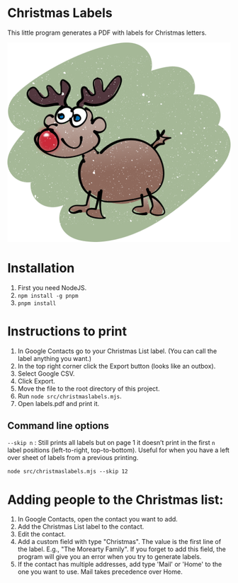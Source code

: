 # Christmas Labels

This little program generates a PDF with labels for Christmas letters.

![Rudolph](Rudolph.png)

# Installation

1. First you need NodeJS.
2. `npm install -g pnpm`
3. `pnpm install`

# Instructions to print

1. In Google Contacts go to your Christmas List label. (You can call the label anything you want.)
2. In the top right corner click the Export button (looks like an outbox).
3. Select Google CSV.
4. Click Export.
5. Move the file to the root directory of this project.
6. Run `node src/christmaslabels.mjs`.
7. Open labels.pdf and print it.

## Command line options

`--skip n`
: Still prints all labels but on page 1 it doesn’t print in the first `n` label positions (left-to-right, top-to-bottom). Useful for when you have a left over sheet of labels from a previous printing.

    node src/christmaslabels.mjs --skip 12

# Adding people to the Christmas list:
1. In Google Contacts, open the contact you want to add.
2. Add the Christmas List label to the contact.
3. Edit the contact.
4. Add a custom field with type "Christmas". The value is the first line of the label. E.g., "The Morearty Family". If you forget to add this field, the program will give you an error when you try to generate labels.
5. If the contact has multiple addresses, add type 'Mail' or 'Home' to the one you want to use. Mail takes precedence over Home.
